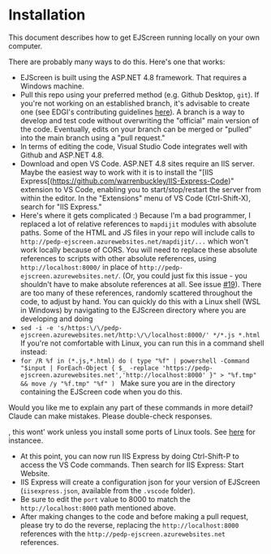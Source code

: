 # Installation
This document describes how to get EJScreen running locally on your own computer.

There are probably many ways to do this. Here's one that works:

- EJScreen is built using the ASP.NET 4.8 framework. That requires a Windows machine.
- Pull this repo using your preferred method (e.g. Github Desktop, `git`). If you're not working on an established branch, it's advisable to create one (see EDGI's contributing guidelines [here](https://github.com/edgi-govdata-archiving/overview/blob/main/CONTRIBUTING.md)). A branch is a way to develop and test code without overwriting the "official" main version of the code. Eventually, edits on your branch can be merged or "pulled" into the main branch using a "pull request."
- In terms of editing the code, Visual Studio Code integrates well with Github and ASP.NET 4.8. 
- Download and open VS Code. ASP.NET 4.8 sites require an IIS server. Maybe the easiest way to work with it is to install the "[IIS Express[(https://github.com/warrenbuckley/IIS-Express-Code)" extension to VS Code, enabling you to start/stop/restart the server from within the editor. In the "Extensions" menu of VS Code (Ctrl-Shift-X), search for "IIS Express."
- Here's where it gets complicated :) Because I'm a bad programmer, I replaced a lot of relative references to `mapdijit` modules with absolute paths. Some of the HTML and JS files in your repo will include calls to `http://pedp-ejscreen.azurewebsites.net/mapdijit/...` which won't work locally because of CORS. You will need to replace these absolute references to scripts with other absolute references, using `http://localhost:8000/` in place of `http://pedp-ejscreen.azurewebsites.net/`. (Or, you could just fix this issue - you shouldn't have to make absolute references at all. See issue [#19](https://github.com/edgi-govdata-archiving/EJScreen/issues/19)). There are too many of these references, randomly scattered throughout the code, to adjust by hand. You can quickly do this with a Linux shell (WSL in Windows) by navigating to the EJScreen directory where you are developing and doing
- `sed -i -e 's/https:\/\/pedp-ejscreen.azurewebsites.net/http:\/\/localhost:8000/' */*.js *.html`
If you're not comfortable with Linux, you can run this in a command shell instead:
- `for /R %f in (*.js,*.html) do (
     type "%f" | powershell -Command "$input | ForEach-Object { $_ -replace 'https://pedp-ejscreen.azurewebsites.net','http://localhost:8000' }" > "%f.tmp" && move /y "%f.tmp" "%f"
) `
Make sure you are in the directory containing the EJScreen code when you do this.

Would you like me to explain any part of these commands in more detail?
Claude can make mistakes. Please double-check responses.


, this wont' work unless you install some ports of Linux tools. See [here](https://stackoverflow.com/a/62397611/6872248) for instancee.
- At this point, you can now run IIS Express by doing Ctrl-Shift-P to access the VS Code commands. Then search for IIS Express: Start Website.
- IIS Express will create a configuration json for your version of EJScreen (`iisexpress.json`, available from the `.vscode` folder).
- Be sure to edit the `port` value to 8000 to match the `http://localhost:8000` path mentioned above.
- After making changes to the code and before making a pull request, please try to do the reverse, replacing the `http://localhost:8000` references with the `http://pedp-ejscreen.azurewebsites.net` references.

